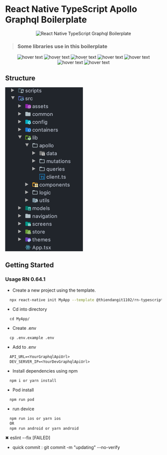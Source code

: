 # React Native TypeScript Apollo Graphql Boilerplate

<div align="center">
  <img src="https://www.clipartmax.com/png/full/1-13184_teddy-clipart-tiger-cat-card-svg-cutting-file-free.png" alt="React Native TypeScript Graphql Boilerplate" width="300"/>
</div>

> ### Some libraries use in this boilerplate

<div align="center">
  <img src="https://reactnative.dev/img/header_logo.svg" width="140" title="hover text">
  <img src="https://uploads.getpop.org/wp-content/uploads/2019/07/graphql.png" width="155" title="hover text">
  <img src="https://reactnavigation.org/img/spiro.svg" width="140" title="hover text">
  <img src="https://iconape.com/wp-content/files/ke/21383/svg/apollo-graphql-compact.svg" width="140" title="hover text">
  <img src="https://code4developers.com/wp-content/uploads/2018/01/Redux.png" width="170" title="hover text">
  <img src="https://docs.nativebase.io/img/nativebaselogo.svg" width="120" title="hover text">
  <img src="https://raw.githubusercontent.com/mpeyper/react-hooks-testing-library/master/public/ram.png" width="120" title="hover text">
</div>

## Structure

<img src="docs/assets/structure.png" alt="React Native TypeScript Graphql Boilerplate" width="250"/>

## Getting Started

### Usage RN 0.64.1

- Create a new project using the template.

```bash
  npx react-native init MyApp --template @thiendangit1102/rn-typescript-graphql
```

- Cd into directory

```
  cd MyApp/
```

- Create .env

```
  cp .env.example .env
```

- Add to .env

```
  API_URL=<YourGraphqlApiUrl>
  DEV_SERVER_IP=<YourDevGraphqlApiUrl>
```

- Install dependencies using npm

```
  npm i or yarn install
```

- Pod install

```
  npm run pod
```

- run device

```
  npm run ios or yarn ios
  OR
  npm run android or yarn android
```

 ✖ eslint --fix [FAILED]
 - quick commit : git commit -m "updating"  --no-verify
